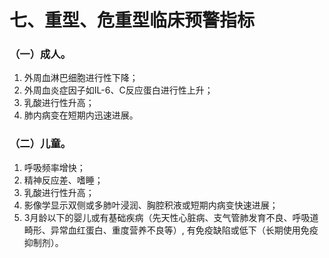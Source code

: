# 七、重型、危重型临床预警指标

### （一）成人。
1. 外周血淋巴细胞进行性下降；
2. 外周血炎症因子如IL-6、C反应蛋白进行性上升； 
3. 乳酸进行性升高；
4. 肺内病变在短期内迅速进展。

### （二）儿童。
1. 呼吸频率增快；
2. 精神反应差、嗜睡；
3. 乳酸进行性升高；
4. 影像学显示双侧或多肺叶浸润、胸腔积液或短期内病变快速进展；
5. 3月龄以下的婴儿或有基础疾病（先天性心脏病、支气管肺发育不良、呼吸道畸形、异常血红蛋白、重度营养不良等）, 有免疫缺陷或低下（长期使用免疫抑制剂）。
